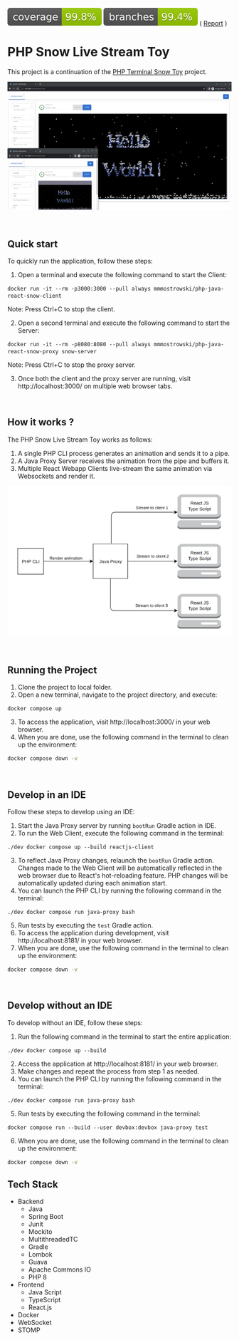 ![Coverage](.github/badges/jacoco.svg) ![Branches](.github/badges/branches.svg) ( [Report](https://mmmostrowski.github.io/php-java-react-snow/) )

# PHP Snow Live Stream Toy
This project is a continuation of the [PHP Terminal Snow Toy](https://github.com/mmmostrowski/php-snow) project.<br>

<p align="center">
  <img src="assets/screenshot.png" alt="PHP Snow Live Stream Screenshot"/>
</p>
<br>

## Quick start
To quickly run the application, follow these steps:

1. Open a terminal and execute the following command to start the Client:
```shell
docker run -it --rm -p3000:3000 --pull always mmmostrowski/php-java-react-snow-client
```
Note: Press Ctrl+C to stop the client.

2. Open a second terminal and execute the following command to start the Server:
```shell
docker run -it --rm -p8080:8080 --pull always mmmostrowski/php-java-react-snow-proxy snow-server
```
Note: Press Ctrl+C to stop the proxy server.

3. Once both the client and the proxy server are running, visit http://localhost:3000/ on multiple web browser tabs.
   


<br>

## How it works ?
The PHP Snow Live Stream Toy works as follows:

1. A single PHP CLI process generates an animation and sends it to a pipe.
2. A Java Proxy Server receives the animation from the pipe and buffers it.
3. Multiple React Webapp Clients live-stream the same animation via Websockets and render it.

<p align="center">
  <img src="assets/diagram.png" alt="Application Diagram"/>
</p>

<br>

## Running the Project

1. Clone the project to local folder.
2. Open a new terminal, navigate to the project directory, and execute:
```shell
docker compose up
```
3. To access the application, visit http://localhost:3000/ in your web browser.
4. When you are done, use the following command in the terminal to clean up the environment:
```bash
docker compose down -v
```

<br>

## Develop in an IDE
Follow these steps to develop using an IDE:

1. Start the Java Proxy server by running `bootRun` Gradle action in IDE.
2. To run the Web Client, execute the following command in the terminal:
```shell
./dev docker compose up --build reactjs-client 
```
3. To reflect Java Proxy changes, relaunch the `bootRun` Gradle action. <br>
   Changes made to the Web Client will be automatically reflected in the web browser due to React's hot-reloading feature.
   PHP changes will be automatically updated during each animation start. <br>
4. You can launch the PHP CLI by running the following command in the terminal:
```shell
./dev docker compose run java-proxy bash 
```
5. Run tests by executing the `test` Gradle action.
6. To access the application during development, visit http://localhost:8181/ in your web browser.
7. When you are done, use the following command in the terminal to clean up the environment:
```bash
docker compose down -v
```


<br>

## Develop without an IDE
To develop without an IDE, follow these steps:

1. Run the following command in the terminal to start the entire application:
```shell
./dev docker compose up --build
```
2. Access the application at http://localhost:8181/ in your web browser.
3. Make changes and repeat the process from step 1 as needed.
4. You can launch the PHP CLI by running the following command in the terminal:
```shell
./dev docker compose run java-proxy bash 
```
5. Run tests by executing the following command in the terminal:
```shell
docker compose run --build --user devbox:devbox java-proxy test
```
6. When you are done, use the following command in the terminal to clean up the environment:
```bash
docker compose down -v
```


## Tech Stack
* Backend
  - Java 
  - Spring Boot
  - Junit
  - Mockito
  - MultithreadedTC
  - Gradle
  - Lombok
  - Guava
  - Apache Commons IO
  - PHP 8
* Frontend
  - Java Script
  - TypeScript
  - React.js 
* Docker
* WebSocket
* STOMP

